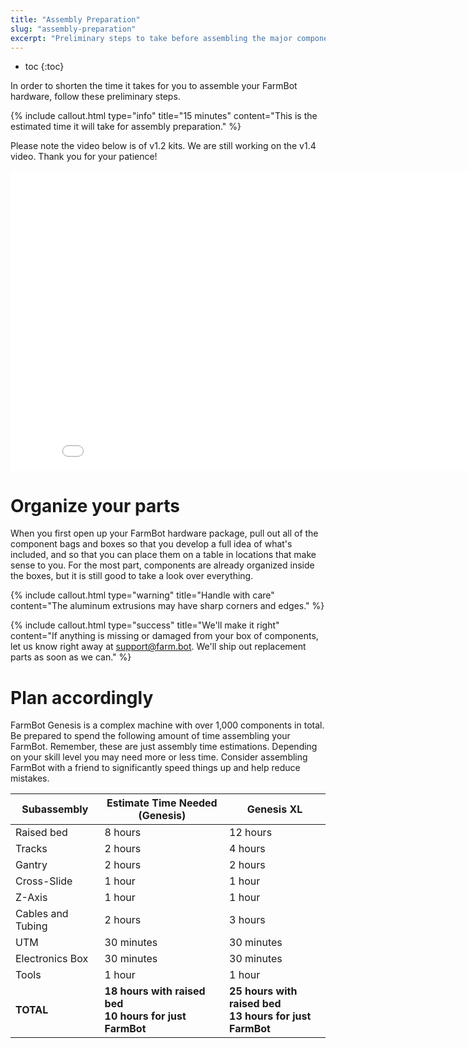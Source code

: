 ```yaml
---
title: "Assembly Preparation"
slug: "assembly-preparation"
excerpt: "Preliminary steps to take before assembling the major components of your FarmBot"
---
```


* toc
{:toc}

In order to shorten the time it takes for you to assemble your FarmBot hardware, follow these preliminary steps.

{%
include callout.html
type="info"
title="15 minutes"
content="This is the estimated time it will take for assembly preparation."
%}

Please note the video below is of v1.2 kits. We are still working on the v1.4 video. Thank you for your patience!

<iframe class="embedly-embed" src="//cdn.embedly.com/widgets/media.html?src=https%3A%2F%2Fwww.youtube.com%2Fembed%2FbU9Xdeoc_O8%3Ffeature%3Doembed&url=http%3A%2F%2Fwww.youtube.com%2Fwatch%3Fv%3DbU9Xdeoc_O8&image=https%3A%2F%2Fi.ytimg.com%2Fvi%2FbU9Xdeoc_O8%2Fhqdefault.jpg&key=02466f963b9b4bb8845a05b53d3235d7&type=text%2Fhtml&schema=youtube" width="854" height="480" scrolling="no" frameborder="0" allowfullscreen></iframe>



# Organize your parts

When you first open up your FarmBot hardware package, pull out all of the component bags and boxes so that you develop a full idea of what's included, and so that you can place them on a table in locations that make sense to you. For the most part, components are already organized inside the boxes, but it is still good to take a look over everything.

{%
include callout.html
type="warning"
title="Handle with care"
content="The aluminum extrusions may have sharp corners and edges."
%}






{%
include callout.html
type="success"
title="We'll make it right"
content="If anything is missing or damaged from your box of components, let us know right away at [support@farm.bot](mailto:support@farm.bot). We'll ship out replacement parts as soon as we can."
%}



# Plan accordingly

FarmBot Genesis is a complex machine with over 1,000 components in total. Be prepared to spend the following amount of time assembling your FarmBot. Remember, these are just assembly time estimations. Depending on your skill level you may need more or less time. Consider assembling FarmBot with a friend to significantly speed things up and help reduce mistakes.

|Subassembly                   |Estimate Time Needed (Genesis)|Genesis XL                    |
|------------------------------|------------------------------|------------------------------|
|Raised bed                    |8 hours                       |12 hours
|Tracks                        |2 hours                       |4 hours
|Gantry                        |2 hours                       |2 hours
|Cross-Slide                   |1 hour                        |1 hour
|Z-Axis                        |1 hour                        |1 hour
|Cables and Tubing             |2 hours                       |3 hours
|UTM                           |30 minutes                    |30 minutes
|Electronics Box               |30 minutes                    |30 minutes
|Tools                         |1 hour                        |1 hour
|**TOTAL**                     |**18 hours with raised bed**<br>**10 hours for just FarmBot**|**25 hours with raised bed**<br>**13 hours for just FarmBot**

